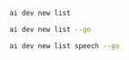 ```bash title="List all samples"
ai dev new list
```

```bash title="List only Go samples"
ai dev new list --go
```

```bash title="Filter the list by name"
ai dev new list speech --go
```